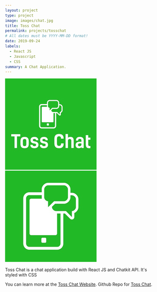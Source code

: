 ```yaml
---
layout: project
type: project
image: images/chat.jpg
title: Toss Chat
permalink: projects/tosschat
# All dates must be YYYY-MM-DD format!
date: 2019-09-24
labels:
  - React JS
  - Javascript
  - CSS
summary: A Chat Application.
---
```


<div class="ui small rounded images">
  <img class="ui image" src="../images/chat.jpg">
  <img class="ui image" src="../images/chat1.jpg">
</div>

Toss Chat is a chat application build with React JS and Chatkit API. It's styled with CSS

You can learn more at the [Toss Chat Website]().
Github Repo for [Toss Chat](https://github.com/PJMantoss/toss_chat).
